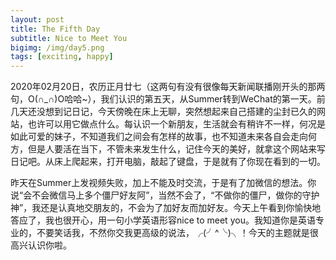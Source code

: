 ```yaml
---
layout: post
title: The Fifth Day
subtitle: Nice to Meet You
bigimg: /img/day5.png
tags: [exciting, happy]
---
```


2020年02月20日，农历正月廿七（这两句有没有很像每天新闻联播刚开头的那两句，O(∩_∩)O哈哈~），我们认识的第五天，从Summer转到WeChat的第一天。前几天还没想到记日记，今天傍晚在床上无聊，突然想起来自己搭建的尘封已久的网站，也许可以用它做点什么。每认识一个新朋友，生活就会有稍许不一样，何况是如此可爱的妹子，不知道我们之间会有怎样的故事，也不知道未来各自会走向何方，但是人要活在当下，不管未来发生什么，记住今天的美好，就拿这个网站来写日记吧。从床上爬起来，打开电脑，敲起了键盘，于是就有了你现在看到的一切。

昨天在Summer上发视频失败，加上不能及时交流，于是有了加微信的想法。你说“会不会微信马上多个僵尸好友阿”，当然不会了，“不做你的僵尸，做你的守护神”，我还是认真地交朋友的，不会为了加好友而加好友。今天上午看到你愉快地答应了，我也很开心，用一句小学英语形容nice to meet you。我知道你是英语专业的，不要笑话我，不然你交我更高级的说法，╭(╯^╰)╮！今天的主题就是很高兴认识你啦。
